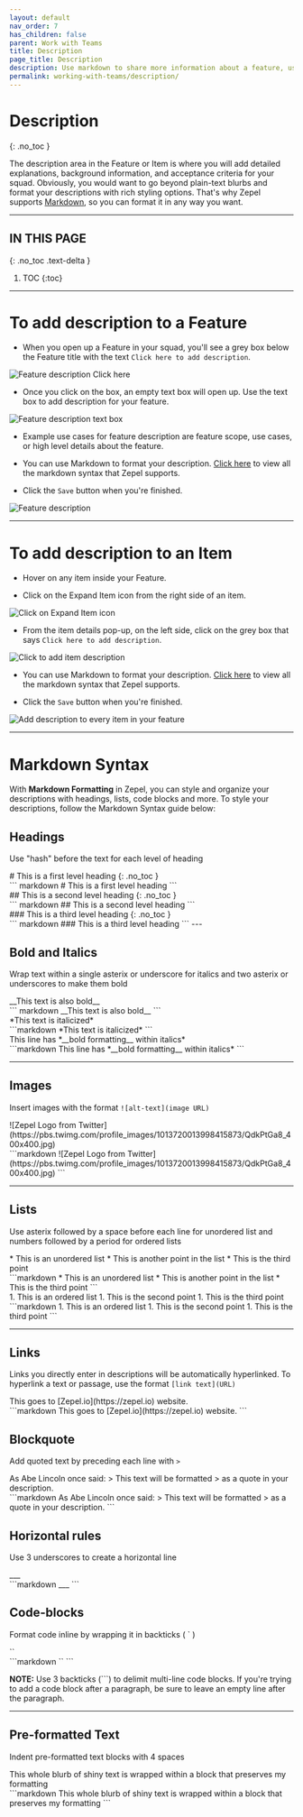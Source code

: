 ```yaml
---
layout: default
nav_order: 7
has_children: false
parent: Work with Teams
title: Description
page_title: Description
description: Use markdown to share more information about a feature, user stories, tasks, enhancements, bugs, or subtasks. 
permalink: working-with-teams/description/
---
```

# Description
{: .no_toc }

The description area in the Feature or Item is where you will add detailed explanations, background information, and acceptance criteria for your squad. Obviously, you would want to go beyond plain-text blurbs and format your descriptions with rich styling options. That's why Zepel supports [Markdown](#markdown-syntax), so you can format it in any way you want.

---

## IN THIS PAGE
{: .no_toc .text-delta }

1. TOC
{:toc}

---

# To add description to a Feature

- When you open up a Feature in your squad, you'll see a grey box below the Feature title with the text `Click here to add description`.

![Feature description Click here](/guide/assets/uploads/zepel-feature-description-click-here.png)

- Once you click on the box, an empty text box will open up. Use the text box to add description for your feature. 

![Feature description text box](/guide/assets/uploads/zepel-feature-description-text-box.png)

- Example use cases for feature description are feature scope, use cases, or high level details about the feature.

- You can use Markdown to format your description. [Click here](#markdown-syntax) to view all the markdown syntax that Zepel supports.

- Click the `Save` button when you're finished.

![Feature description](/guide/assets/uploads/zepel-feature-description.png)

---

# To add description to an Item

- Hover on any item inside your Feature.

- Click on the Expand Item icon from the right side of an item.

![Click on Expand Item icon](/guide/assets/uploads/expand-item.png "Expand Item Icon")

- From the item details pop-up, on the left side, click on the grey box that says `Click here to add description`.

![Click to add item description](/guide/assets/uploads/zepel-item-description-box.png)

- You can use Markdown to format your description. [Click here](#markdown-syntax) to view all the markdown syntax that Zepel supports.

- Click the `Save` button when you're finished.

![Add description to every item in your feature](/guide/assets/uploads/item-descriptions.png "Descriptions")

---
# Markdown Syntax

With __Markdown Formatting__ in Zepel, you can style and organize your descriptions with headings, lists, code blocks and more. To style your descriptions, follow the Markdown Syntax guide below:
## Headings

Use "hash" before the text for each level of heading

<div class="code-example" markdown="1">
# This is a first level heading
{: .no_toc }
</div>
``` markdown 
# This is a first level heading
```

<div class="code-example" markdown="1">
## This is a second level heading
{: .no_toc }
</div>
``` markdown 
## This is a second level heading
```

<div class="code-example" markdown="1">
### This is a third level heading
{: .no_toc }
</div>
``` markdown 
### This is a third level heading
```
---

## Bold and Italics

Wrap text within a single asterix or underscore for italics and two asterix or underscores to make them bold

<div class="code-example markdown" markdown="1">
__This text is also bold__
</div>
``` markdown
__This text is also bold__
```

<div class="code-example markdown" markdown="1">
*This text is italicized*
</div>
```markdown
*This text is italicized*
```

<div class="code-example markdown" markdown="1">
This line has *__bold formatting__ within italics*
</div>
```markdown
This line has *__bold formatting__ within italics*
```

---

## Images

Insert images with the format ```![alt-text](image URL)```

<div class="code-example" markdown="1">
![Zepel Logo from Twitter](https://pbs.twimg.com/profile_images/1013720013998415873/QdkPtGa8_400x400.jpg)
</div>
```markdown
![Zepel Logo from Twitter](https://pbs.twimg.com/profile_images/1013720013998415873/QdkPtGa8_400x400.jpg)
```

---

## Lists

Use asterix followed by a space before each line for unordered list and numbers followed by a period for ordered lists

<div class="code-example" markdown="1">
* This is an unordered list
* This is another point in the list
* This is the third point
</div>
```markdown
* This is an unordered list
* This is another point in the list
* This is the third point
```
<div class="code-example" markdown="1">
1. This is an ordered list
1. This is the second point
1. This is the third point
</div>
```markdown
1. This is an ordered list
1. This is the second point
1. This is the third point
```

---

## Links

Links you directly enter in descriptions will be automatically hyperlinked. To hyperlink a text or passage, use the format ```[link text](URL)```

<div class="code-example" markdown="1">
This goes to [Zepel.io](https://zepel.io) website.
</div>
```markdown
This goes to [Zepel.io](https://zepel.io) website.
```

## Blockquote

Add quoted text by preceding each line with ```>```

<div class="code-example" markdown="1">
As Abe Lincoln once said:
> This text will be formatted
> as a quote in your description.
</div>
```markdown
As Abe Lincoln once said:
> This text will be formatted
> as a quote in your description.
```

## Horizontal rules

Use 3 underscores to create a horizontal line

<div class="code-example markdown" markdown="1">
___
</div>
```markdown
___
```

## Code-blocks

Format code inline by wrapping it in backticks ( ` )

<div class="code-example" markdown="1">
`<html></html>` 
</div>
```markdown
`<html></html>`
```

**NOTE:** Use 3 backticks (```) to delimit multi-line code blocks. If you're trying to add a code block after a paragraph, be sure to leave an empty line after the paragraph.

---

## Pre-formatted Text

Indent pre-formatted text blocks with 4 spaces

<div class="code-example" markdown="1">
    This whole blurb
        of shiny text
        is wrapped within a block
    that preserves my formatting
</div>
```markdown
This whole blurb
        of shiny text
        is wrapped within a block
    that preserves my formatting
```